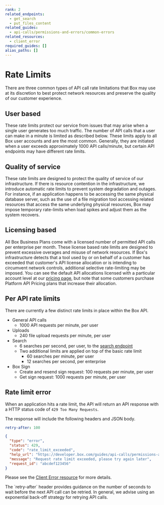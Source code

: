 ```yaml
---
rank: 2
related_endpoints: 
  - get_search
  - put_files_content
related_guides: 
  - api-calls/permissions-and-errors/common-errors
related_resources: 
  - client_error
required_guides: []
alias_paths: []
---
```


# Rate Limits

There are three common types of API call rate limitations that Box may use at 
its discretion to best protect network resources and preserve the quality of our
customer experience. 

## User based

These rate limits protect our service from issues that may arise when a single
user generates too much traffic. The number of API calls that a user can make in
a minute is limited as described below. These limits apply to all Box user
accounts and are the most common. Generally, they are initiated when a
user exceeds approximately 1000 API calls/minute, but certain API endpoints may
have different rate limits.

## Quality of service

These rate limits are designed to protect the quality of service of our
infrastructure. If there is resource contention in the infrastructure, we
introduce automatic rate limits to prevent system degradation and outages.
For instance, if an application happens to be accessing the same physical
database server, such as the use of a file migration tool accessing related
resources that access the same underlying physical resources, Box may impose
temporary rate-limits when load spikes and adjust them as the system recovers.

## Licensing based

All Box Business Plans come with a licensed number of permitted API calls per
enterprise per month. These license based rate limits are designed to prevent
excessive overages and misuse of network resources. If Box's infrastructure
detects that a tool used by or on behalf of a customer has exceeded that
customer's API license allocation or is intending to circumvent network
controls, additional selective rate-limiting may be imposed. You can see the
default API allocations licensed with a particular account level at our
[pricing page][pricing], but note that some customers purchase Platform API
Pricing plans that increase their allocation. 

## Per API rate limits

There are currently a few distinct rate limits in place within the Box API.

* General API calls
  * 1000 API requests per minute, per user
* Uploads
  * 240 file upload requests per minute, per user
* Search
  * 6 searches per second, per user, to the [search endpoint][search]
  * Two additional limits are applied on top of the basic rate limit
    * 60 searches per minute, per user
    * 12 searches per second, per enterprise
* Box Sign
  * Create and resend sign request: 100 requests per minute, per user
  * Get sign request: 1000 requests per minute, per user

## Rate limit error

When an application hits a rate limit, the API will return an API response with
a HTTP status code of `429 Too Many Requests`.

The response will include the following headers and JSON body.

```yaml
retry-after: 100
```

```json
{
  "type": "error",
  "status": 429,
  "code": "rate_limit_exceeded",
  "help_url": "https://developer.box.com/guides/api-calls/permissions-and-errors/common-errors/",
  "message": "Request rate limit exceeded, please try again later",
  "request_id": "abcdef123456"
}
```

Please see the [Client Error resource](resource://client_error) for more details.

<Message type='notice'>
  The `retry-after` header provides guidance on the number of seconds to wait
  before the next API call can be retried. In general, we advise using an
  exponential back-off strategy for retrying API calls.
</Message>

[search]: e://get_search
[pricing]: https://www.box.com/pricing
